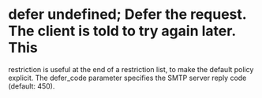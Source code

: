 # defer undefined; Defer the request. The client is told to try again later. This
restriction is useful at the end of a restriction list, to make
the default policy explicit.  The defer_code parameter specifies
the SMTP server reply code (default: 450).